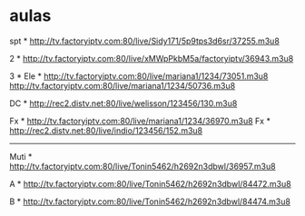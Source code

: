 # aulas
spt * http://tv.factoryiptv.com:80/live/Sidy171/5p9tps3d6sr/37255.m3u8

2 * http://tv.factoryiptv.com:80/live/xMWpPkbM5a/factoryiptv/36943.m3u8

3 * 
Ele * http://tv.factoryiptv.com:80/live/mariana1/1234/73051.m3u8
http://tv.factoryiptv.com:80/live/mariana1/1234/50736.m3u8

DC * http://rec2.distv.net:80/live/welisson/123456/130.m3u8

Fx * http://tv.factoryiptv.com:80/live/mariana1/1234/36970.m3u8
Fx * http://rec2.distv.net:80/live/indio/123456/152.m3u8

---------------------------------------------

Muti * http://tv.factoryiptv.com:80/live/Tonin5462/h2692n3dbwl/36957.m3u8

A * http://tv.factoryiptv.com:80/live/Tonin5462/h2692n3dbwl/84472.m3u8

B * http://tv.factoryiptv.com:80/live/Tonin5462/h2692n3dbwl/84474.m3u8
